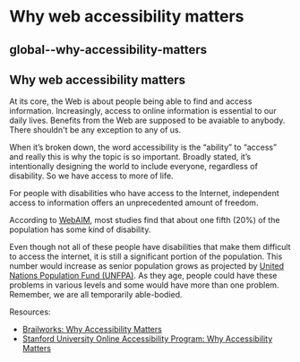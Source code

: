 # Why web accessibility matters

## global--why-accessibility-matters

## Why web accessibility matters

At its core, the Web is about people being able to find and access information. Increasingly, access to online information is essential to our daily lives. Benefits from the Web are supposed to be avaiable to anybody. There shouldn't be any exception to any of us.

When it’s broken down, the word accessibility is the “ability” to “access” and really this is why the topic is so important. Broadly stated, it’s intentionally designing the world to include everyone, regardless of disability. So we have access to more of life.

For people with disabilities who have access to the Internet, independent access to information offers an unprecedented amount of freedom.

According to [WebAIM](https://webaim.org/), most studies find that about one fifth \(20%\) of the population has some kind of disability.

Even though not all of these people have disabilities that make them difficult to access the internet, it is still a significant portion of the population. This number would increase as senior population grows as projected by [United Nations Population Fund \(UNFPA\)](https://www.unfpa.org/publications/ageing-twenty-first-century). As they age, people could have these problems in various levels and some would have more than one problem. Remember, we are all temporarily able-bodied.

Resources:

* [Brailworks: Why Accessibility Matters](https://brailleworks.com/accessibility-matters/)
* [Stanford University Online Accessibility Program: Why Accessibility Matters](https://soap.stanford.edu/getting-started/why-accessibility-matters)

